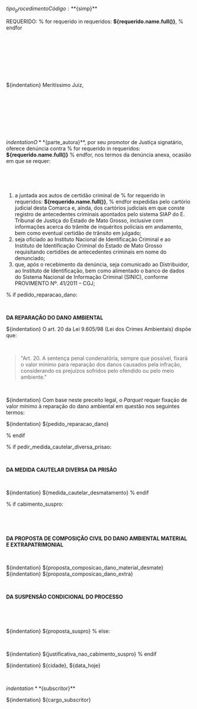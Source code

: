 ${tipo_procedimento} Código: **${simp}**

REQUERIDO:
% for  requerido in requeridos:
**${requerido.name.full()}**,
% endfor

&nbsp;

&nbsp;

&nbsp;

&nbsp;

${indentation} Meritíssimo Juiz,


&nbsp;

&nbsp;

&nbsp;

&nbsp;

${indentation} O **${parte_autora}**, por seu promotor de Justiça signatário, oferece denúncia contra 
% for  requerido in requeridos:
**${requerido.name.full()}**
% endfor, 
nos termos da denúncia anexa, ocasião em que se requer:

&nbsp;

&nbsp;

1. a juntada aos autos de certidão criminal de 
% for  requerido in requeridos:
**${requerido.name.full()}**,
% endfor
expedidas pelo cartório judicial desta Comarca e, ainda, dos cartórios judiciais em que conste registro de antecedentes criminais apontados pelo sistema SIAP do E. Tribunal de Justiça do Estado de Mato Grosso, inclusive com informações acerca do trâmite de inquéritos policiais em andamento, bem como eventual certidão de trânsito em julgado;
2. seja oficiado ao Instituto Nacional de Identificação Criminal e ao Instituto de Identificação Criminal do Estado de Mato Grosso requisitando certidões de antecedentes criminais em nome do denunciado;
3. que, após o recebimento da denúncia, seja comunicado ao Distribuidor, ao Instituto de Identificação, bem como alimentado o banco de dados do Sistema Nacional de Informação Criminal (SINIC), conforme PROVIMENTO Nº. 41/2011 – CGJ;

% if pedido_reparacao_dano:

&nbsp;

**DA REPARAÇÃO DO DANO AMBIENTAL**

${indentation} O art. 20 da Lei 9.605/98 (Lei dos Crimes Ambientais) dispõe que:

&nbsp;

> "Art. 20. A sentença penal condenatória, sempre que possível, fixará o valor mínimo para reparação dos danos causados pela infração, considerando os prejuízos sofridos pelo ofendido ou pelo meio ambiente."

&nbsp;

${indentation} Com base neste preceito legal, o *Parquet* requer fixação de valor mínimo à reparação do dano ambiental em questão nos seguintes termos:

${indentation} ${pedido_reparacao_dano}

% endif

% if pedir_medida_cautelar_diversa_prisao:

&nbsp;

**DA MEDIDA CAUTELAR DIVERSA DA PRISÃO**

&nbsp;

${indentation} ${medida_cautelar_desmatamento}
% endif

% if cabimento_suspro: 

&nbsp;

&nbsp;

**DA PROPOSTA DE COMPOSIÇÃO CIVIL DO DANO AMBIENTAL MATERIAL E EXTRAPATRIMONIAL**

&nbsp;

${indentation} ${proposta_composicao_dano_material_desmate}
${indentation} ${proposta_composicao_dano_extra}

&nbsp;
&nbsp;

**DA SUSPENSÃO CONDICIONAL DO PROCESSO**

&nbsp;

&nbsp;

${indentation} ${proposta_suspro}
% else:

&nbsp;
&nbsp;

${indentation} ${justificativa_nao_cabimento_suspro}
% endif

${indentation} ${cidade}, ${data_hoje}

&nbsp;
&nbsp;
&nbsp;

${indentation} **${subscritor}**

${indentation} ${cargo_subscritor}
